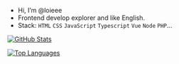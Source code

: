 - Hi, I’m @loieee
- Frontend develop explorer and like English.
- Stack: `HTML` `CSS` `JavaScript` `Typescript` `Vue` `Node` `PHP`...

[![GitHub Stats](https://github-readme-stats.vercel.app/api?username=loieee)](https://github.com/anuraghazra/github-readme-stats)

[![Top Languages](https://github-readme-stats.vercel.app/api/top-langs/?username=loieee&layout=compact)](https://github.com/anuraghazra/github-readme-stats)
